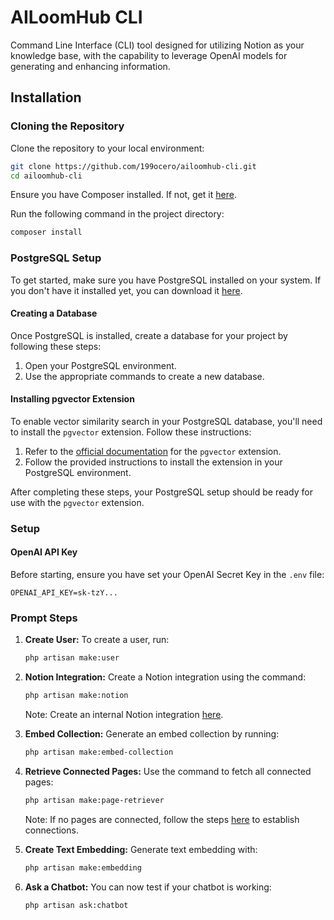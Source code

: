 # AILoomHub CLI

Command Line Interface (CLI) tool designed for utilizing Notion as your knowledge base, with the capability to leverage OpenAI models for generating and enhancing information.

## Installation

### Cloning the Repository

Clone the repository to your local environment:

```bash
git clone https://github.com/199ocero/ailoomhub-cli.git
cd ailoomhub-cli
```

Ensure you have Composer installed. If not, get it [here](https://getcomposer.org/download/).

Run the following command in the project directory:

```bash
composer install
```

### PostgreSQL Setup

To get started, make sure you have PostgreSQL installed on your system. If you don't have it installed yet, you can download it [here](link_to_download).

#### Creating a Database

Once PostgreSQL is installed, create a database for your project by following these steps:

1. Open your PostgreSQL environment.
2. Use the appropriate commands to create a new database.

#### Installing pgvector Extension

To enable vector similarity search in your PostgreSQL database, you'll need to install the `pgvector` extension. Follow these instructions:

1. Refer to the [official documentation](link_to_pgvector_docs) for the `pgvector` extension.
2. Follow the provided instructions to install the extension in your PostgreSQL environment.

After completing these steps, your PostgreSQL setup should be ready for use with the `pgvector` extension.


### Setup

#### OpenAI API Key

Before starting, ensure you have set your OpenAI Secret Key in the `.env` file:

```dotenv
OPENAI_API_KEY=sk-tzY...
```

### Prompt Steps

1. **Create User:** To create a user, run:
    ```bash
    php artisan make:user
    ```
2. **Notion Integration:** Create a Notion integration using the command:
    ```bash
    php artisan make:notion
    ```
    Note: Create an internal Notion integration [here](https://www.notion.so/my-integrations).
   
4. **Embed Collection:** Generate an embed collection by running:
    ```bash
    php artisan make:embed-collection
    ```

5. **Retrieve Connected Pages:** Use the command to fetch all connected pages:
    ```bash
    php artisan make:page-retriever
    ```
    Note: If no pages are connected, follow the steps [here](https://www.notion.so/help/add-and-manage-connections-with-the-api) to establish connections.

6. **Create Text Embedding:** Generate text embedding with:
    ```bash
    php artisan make:embedding
    ```

7. **Ask a Chatbot:** You can now test if your chatbot is working:
    ```bash
    php artisan ask:chatbot
    ```


